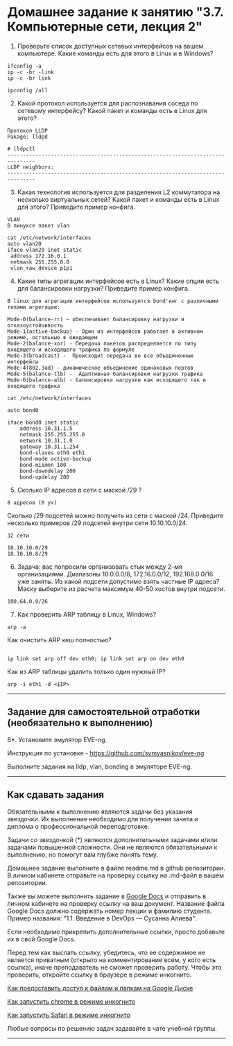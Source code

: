 # Домашнее задание к занятию "3.7. Компьютерные сети, лекция 2"

1. Проверьте список доступных сетевых интерфейсов на вашем компьютере. Какие команды есть для этого в Linux и в Windows?

```
ifconfig -a
ip -c -br -link
ip -c -br link
```
```
ipconfig /all
```

2. Какой протокол используется для распознавания соседа по сетевому интерфейсу? Какой пакет и команды есть в Linux для этого?

```
Протокол LLDP
Pakage: lldpd

# lldpctl
-------------------------------------------------------------------------------
LLDP neighbors:
-------------------------------------------------------------------------------

```
3. Какая технология используется для разделения L2 коммутатора на несколько виртуальных сетей? Какой пакет и команды есть в Linux для этого? Приведите пример конфига.

```
VLAN
В линуксе пакет vlan

cat /etc/network/interfaces
auto vlan20
iface vlan20 inet static
 address 172.16.0.1
 netmask 255.255.0.0
 vlan_raw_device p1p1

```

4. Какие типы агрегации интерфейсов есть в Linux? Какие опции есть для балансировки нагрузки? Приведите пример конфига.

```
В linux для агрегации интерфейсов используется bond'инг с различными типами агрегации:

Mode-0(balance-rr) – обеспечивает балансировку нагрузки и отказоустойчивость
Mode-1(active-backup) - Один из интерфейсов работает в активном режиме, остальные в ожидающем
Mode-2(balance-xor) - Передача пакетов распределяется по типу входящего и исходящего трафика по формуле
Mode-3(broadcast) -  Происходит передача во все объединенные интерфейсы
Mode-4(802.3ad) - динамическое объединение одинаковых портов
Mode-5(balance-tlb) -  Адаптивная балансировки нагрузки трафика
Mode-6(balance-alb) - балансировка нагрузки как исходящего так и входящего трафика

cat /etc/network/interfaces

auto bond0

iface bond0 inet static
    address 10.31.1.5
    netmask 255.255.255.0
    network 10.31.1.0
    gateway 10.31.1.254
    bond-slaves eth0 eth1
    bond-mode active-backup
    bond-miimon 100
    bond-downdelay 200
    bond-updelay 200

```

5. Сколько IP адресов в сети с маской /29 ? 

```
8 адреcов (6 ух)
```

Сколько /29 подсетей можно получить из сети с маской /24. Приведите несколько примеров /29 подсетей внутри сети 10.10.10.0/24.

```
32 сети

10.10.10.0/29
10.10.10.8/29
```

6. Задача: вас попросили организовать стык между 2-мя организациями. Диапазоны 10.0.0.0/8, 172.16.0.0/12, 192.168.0.0/16 уже заняты. Из какой подсети допустимо взять частные IP адреса? Маску выберите из расчета максимум 40-50 хостов внутри подсети.

```
100.64.0.0/26
```

7. Как проверить ARP таблицу в Linux, Windows? 

```
arp -a
```

Как очистить ARP кеш полностью? 

```

ip link set arp off dev eth0; ip link set arp on dev eth0

```

Как из ARP таблицы удалить только один нужный IP?

```
arp -i eth1 -d <$IP>
```

 ---
## Задание для самостоятельной отработки (необязательно к выполнению)

 8*. Установите эмулятор EVE-ng.
 
 Инструкция по установке - https://github.com/svmyasnikov/eve-ng

 Выполните задания на lldp, vlan, bonding в эмуляторе EVE-ng. 
 
 ---

## Как сдавать задания

Обязательными к выполнению являются задачи без указания звездочки. Их выполнение необходимо для получения зачета и диплома о профессиональной переподготовке.

Задачи со звездочкой (*) являются дополнительными задачами и/или задачами повышенной сложности. Они не являются обязательными к выполнению, но помогут вам глубже понять тему.

Домашнее задание выполните в файле readme.md в github репозитории. В личном кабинете отправьте на проверку ссылку на .md-файл в вашем репозитории.

Также вы можете выполнить задание в [Google Docs](https://docs.google.com/document/u/0/?tgif=d) и отправить в личном кабинете на проверку ссылку на ваш документ.
Название файла Google Docs должно содержать номер лекции и фамилию студента. Пример названия: "1.1. Введение в DevOps — Сусанна Алиева".

Если необходимо прикрепить дополнительные ссылки, просто добавьте их в свой Google Docs.

Перед тем как выслать ссылку, убедитесь, что ее содержимое не является приватным (открыто на комментирование всем, у кого есть ссылка), иначе преподаватель не сможет проверить работу. Чтобы это проверить, откройте ссылку в браузере в режиме инкогнито.

[Как предоставить доступ к файлам и папкам на Google Диске](https://support.google.com/docs/answer/2494822?hl=ru&co=GENIE.Platform%3DDesktop)

[Как запустить chrome в режиме инкогнито ](https://support.google.com/chrome/answer/95464?co=GENIE.Platform%3DDesktop&hl=ru)

[Как запустить  Safari в режиме инкогнито ](https://support.apple.com/ru-ru/guide/safari/ibrw1069/mac)

Любые вопросы по решению задач задавайте в чате учебной группы.

---
